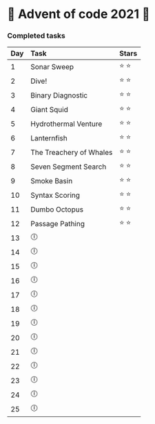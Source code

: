 ﻿# 🎅 Advent of code 2021 🎅

### Completed tasks

Day | Task | Stars
:------------ | :------------- | :-------------
1 | Sonar Sweep |  :star: :star:
2 | Dive! | :star: :star:
3 | Binary Diagnostic | :star: :star:
4 | Giant Squid | :star: :star:
5 | Hydrothermal Venture | :star: :star:
6 | Lanternfish | :star: :star:
7 | The Treachery of Whales  | :star: :star:
8 | Seven Segment Search | :star: :star:
9 | Smoke Basin | :star: :star:
10 | Syntax Scoring | :star: :star:
11 | Dumbo Octopus | :star: :star:
12 | Passage Pathing | :star: :star:
13 | :clock6: | 
14| :clock6: | 
15| :clock6: | 
16| :clock6: | 
17| :clock6: | 
18| :clock6: | 
19| :clock6: | 
20| :clock6: | 
21| :clock6: | 
22| :clock6: | 
23| :clock6: | 
24| :clock6: | 
25| :clock6: | 